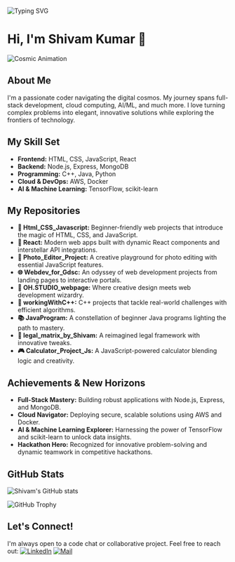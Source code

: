 <!-- Dynamic Typing SVG -->
![Typing SVG](https://readme-typing-svg.herokuapp.com?lines=Welcome+to+my+Cosmic+Code+Universe!;I+am+Shivam+Kumar;Coding+is+my+Superpower;Let%27s+Build+Something+Amazing!&center=true&width=600&height=100)

# Hi, I'm Shivam Kumar 🚀

![Cosmic Animation](https://media.giphy.com/media/l41lFw057lAJQMwg0/giphy.gif)

## About Me
I'm a passionate coder navigating the digital cosmos. My journey spans full-stack development, cloud computing, AI/ML, and much more. I love turning complex problems into elegant, innovative solutions while exploring the frontiers of technology.

## My Skill Set
- **Frontend:** HTML, CSS, JavaScript, React
- **Backend:** Node.js, Express, MongoDB
- **Programming:** C++, Java, Python
- **Cloud & DevOps:** AWS, Docker
- **AI & Machine Learning:** TensorFlow, scikit-learn

## My Repositories
- **🌟 Html_CSS_Javascript:** Beginner-friendly web projects that introduce the magic of HTML, CSS, and JavaScript.
- **🚀 React:** Modern web apps built with dynamic React components and interstellar API integrations.
- **📸 Photo_Editor_Project:** A creative playground for photo editing with essential JavaScript features.
- **🌐 Webdev_for_Gdsc:** An odyssey of web development projects from landing pages to interactive portals.
- **🎩 OH.STUDIO_webpage:** Where creative design meets web development wizardry.
- **🤖 workingWithC++:** C++ projects that tackle real-world challenges with efficient algorithms.
- **📚 JavaProgram:** A constellation of beginner Java programs lighting the path to mastery.
- **🌌 legal_matrix_by_Shivam:** A reimagined legal framework with innovative tweaks.
- **🎮 Calculator_Project_Js:** A JavaScript-powered calculator blending logic and creativity.

## Achievements & New Horizons
- **Full-Stack Mastery:** Building robust applications with Node.js, Express, and MongoDB.
- **Cloud Navigator:** Deploying secure, scalable solutions using AWS and Docker.
- **AI & Machine Learning Explorer:** Harnessing the power of TensorFlow and scikit-learn to unlock data insights.
- **Hackathon Hero:** Recognized for innovative problem-solving and dynamic teamwork in competitive hackathons.

## GitHub Stats
![Shivam's GitHub stats](https://github-readme-stats.vercel.app/api?username=Shivam-kumar-3198&show_icons=true&theme=radical)

![GitHub Trophy](https://github-profile-trophy.vercel.app/?username=Shivam-kumar-3198)

## Let's Connect!
I'm always open to a code chat or collaborative project. Feel free to reach out:
[![LinkedIn](https://img.shields.io/badge/LinkedIn-Shivam-blue)](https://www.linkedin.com/in/shivam) [![Mail](https://img.shields.io/badge/Email-hello@shivam.com-red)](mailto:hello@shivam.com)

